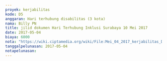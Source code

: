 ```yaml
---
proyek: kerjabilitas
kode: D5
anggaran: Hari terhubung disabilitas (3 kota)
nama: Billy PN
title: jilid dokumen Hari Terhubung Inklusi Surabaya 10 Mei 2017
date: 2017-05-04
biaya: 6000
nota: "https://wiki.ciptamedia.org/wiki/File:Mei_04_2017_kerjabilitas_D5_jilid_spiral_billy935.jpg"
tanggalpelunasan: 2017-05-04
notapelunasan:
---
```

